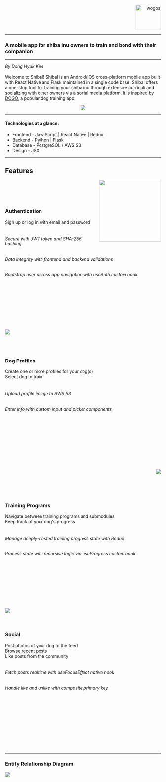 <p align="right">
<!--    <a href="https://wogos.herokuapp.com/"> -->
      <img src="frontend/src/assets/logo.png" width="81px" alt="wogos"/>
<!--    </a> -->
</p>

---
### A mobile app for shiba inu owners to train and bond with their companion

---
*By Dong Hyuk Kim*<br><br>
Welcome to Shibal! Shibal is an Android/iOS cross-platform mobile app built with React Native and Flask maintained in a single code base. Shibal offers a one-stop tool for training your shiba inu through extensive curriculi and socializing with other owners via a social media platform. It is inspired by [DOGO](https://dogo.app/), a popular dog training app.

<p align="center">
      <img src="documentation/readme/welcome_screen.gif">
</p>

---

#### Technologies at a glance:

- Frontend - JavaScript | React Native | Redux
- Backend - Python | Flask
- Database - PostgreSQL / AWS S3
- Design - JSX

---

## Features<br>
<img margin-right="50px" src="documentation/readme/authentication.gif" align="right" width="200px"><br><br><br><br>
### Authentication<br>
Sign up or log in with email and password<br><br>
###### Secure with JWT token and SHA-256 hashing<br>
###### Data integrity with frontend and backend validations<br>
###### Bootstrap user across app navigation with useAuth custom hook<br><br><br><br><br><br><br><br><br>


<img src="documentation/readme/create_dog.gif" align="left"><br><br><br><br>
### Dog Profiles<br>
Create one or more profiles for your dog(s)<br>
Select dog to train<br><br>
###### Upload profile image to AWS S3<br>
###### Enter info with custom input and picker components<br><br><br><br><br><br><br><br><br><br>


<img margin-right="50px" src="documentation/readme/training.gif" align="right"><br><br><br><br><br>
### Training Programs<br>
Navigate between training programs and submodules<br>
Keep track of your dog's progress<br><br>
###### Manage deeply-nested training progress state with Redux<br>
###### Process state with recursive logic via useProgress custom hook<br><br><br><br><br><br><br><br><br>


<img src="documentation/readme/social.gif" align="left"><br><br><br>
### Social<br>
Post photos of your dog to the feed<br>
Browse recent posts<br>
Like posts from the community<br><br>
###### Fetch posts realtime with useFocusEffect native hook<br>
###### Handle like and unlike with composite primary key<br><br><br><br><br><br><br><br><br><br><br>


---
### Entity Relationship Diagram

<img src="documentation/Entity_Relationship_Diagram.png" />
